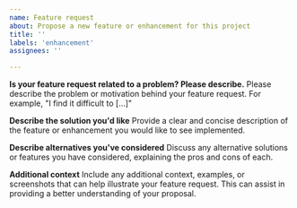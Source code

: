```yaml
---
name: Feature request
about: Propose a new feature or enhancement for this project
title: ''
labels: 'enhancement'
assignees: ''

---
```


**Is your feature request related to a problem? Please describe.**
Please describe the problem or motivation behind your feature request. For example, "I find it difficult to [...]"

**Describe the solution you'd like**
Provide a clear and concise description of the feature or enhancement you would like to see implemented.

**Describe alternatives you've considered**
Discuss any alternative solutions or features you have considered, explaining the pros and cons of each.

**Additional context**
Include any additional context, examples, or screenshots that can help illustrate your feature request. 
This can assist in providing a better understanding of your proposal.